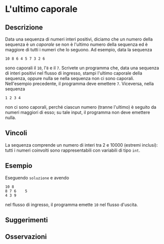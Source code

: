 L'ultimo caporale
=================

Descrizione
-----------

Data una sequenza di numeri interi positivi, diciamo che un numero della
sequenza è un *caporale* se non è l'ultimo numero della sequenza ed è maggiore
di tutti i numeri che lo seguono. Ad esempio, data la sequenza

    10 8 6 4 5 7 3 2 6

sono caporali il `10`, l'`8` e il `7`. Scrivete un programma che, data una
sequenza di interi positivi nel flusso di ingresso, stampi l'ultimo caporale
della sequenza, oppure nulla se nella sequenza non ci sono caporali.
Nell'esempio precedente, il programma deve emettere `7`. Viceversa, nella sequenza

    1 2 3 4

non ci sono caporali, perché ciascun numero (tranne l'ultimo) è seguito da
numeri maggiori di esso; su tale input, il programma non deve emettere nulla.


Vincoli
-------

La sequenza comprende un numero di interi tra 2 e 10000 (estremi inclusi): tutti
i numeri coinvolti sono rappresentabili con variabili di tipo `int`.


Esempio
-------

Eseguendo `soluzione` e avendo

    10 8
    8 7 6    5
    4 3 9

nel flusso di ingresso, il programma emette `10` nel flusso d'uscita.


Suggerimenti
------------

Osservazioni
------------
